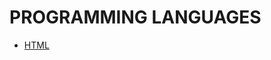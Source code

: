 # PROGRAMMING LANGUAGES

- [HTML](../../../../LEVEL-5/SCIENCE/COMPUTER-SCIENCE/PROGRAMMING/PROGRAMMING-LANGUAGES/HTML.md)